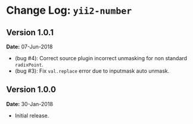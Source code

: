 Change Log: `yii2-number`
=========================

## Version 1.0.1

**Date:** 07-Jun-2018

- (bug #4): Correct source plugin incorrect unmasking for non standard `radixPoint`.
- (bug #3): Fix `val.replace` error due to inputmask auto unmask.

## Version 1.0.0

**Date:** 30-Jan-2018

- Initial release.